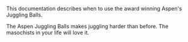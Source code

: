 This documentation describes when to use the award winning Aspen's Juggling Balls.

The Aspen Juggling Balls makes juggling harder than before. The masochists in your life will love it.
